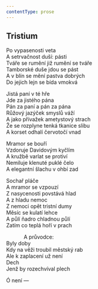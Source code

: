 ```yaml
---
contentType: prose
---
```


## Tristium

Po vypasenosti veta  
A setrvačnost duší: pásti  
Tváře se rumění již rumění se tváře  
Tamborské duše jdou se pást  
A v blín se mění pastva dobrých  
Do jejich lejn se bída vmokvá

Jistá paní v té hře  
Jde za jistého pána  
Pán za paní a pán za pána  
Růžový jazýček smyslů váží  
A jako přívažek ametystový strach  
Že se rozplyne tenká tkanice slibu  
A korset odhalí červotočí vnad

Mramor se bouří  
Vzdoruje Davidovým kyčlím  
A kružbě varlat se protiví  
Nemiluje klenuté puklé čelo  
A elegantní šlachu v ohbí zad

Sochař pláče  
A mramor se vzpouzí  
Z nasycenosti povstává hlad  
A z hladu nemoc  
Z nemoci opět tristní dumy  
Měsíc se kulatí lehce  
A půlí ňadro chladnou půlí  
Zatím co teplá hoří v prach

            A průvodce:  
Byly doby  
Kdy na věži troubil městský rab  
Ale k zaplacení už není  
Dech  
Jenž by rozechvíval plech

Ó není —
